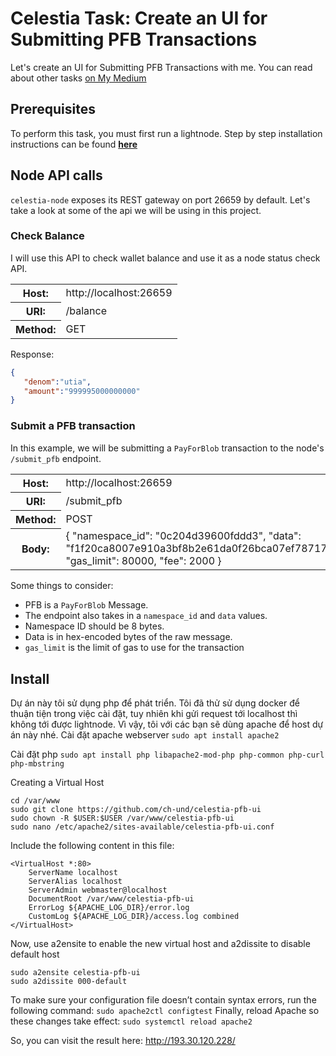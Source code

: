 # Celestia Task: Create an UI for Submitting PFB Transactions

Let's create an UI for Submitting PFB Transactions with me. 
You can read about other tasks [on My Medium](https://medium.com/@batuoc90)

## Prerequisites
To perform this task, you must first run a lightnode. Step by step installation instructions can be found **[here](https://docs.celestia.org/nodes/light-node/)**

## Node API calls
`celestia-node` exposes its REST gateway on port 26659 by default.
Let's take a look at some of the api we will be using in this project.

### Check Balance
I will use this API to check wallet balance and use it as a node status check API.

<table>
  <tr>
    <th>Host:</th>
    <td>http://localhost:26659</td>
  </tr>
  <tr>
    <th>URI:</th>
    <td>/balance</td>
  </tr>
  <tr>
    <th>Method:</th>
    <td>GET</td>
  </tr>
</table>

Response:
```JSON
{
   "denom":"utia",
   "amount":"999995000000000"
}
```

### Submit a PFB transaction
In this example, we will be submitting a `PayForBlob` transaction to the node's `/submit_pfb` endpoint.

<table>
  <tr>
    <th>Host:</th>
    <td>http://localhost:26659</td>
  </tr>
  <tr>
    <th>URI:</th>
    <td>/submit_pfb</td>
  </tr>
  <tr>
    <th>Method:</th>
    <td>POST</td>
  </tr>
  <tr>
    <th>Body:</th>
    <td>
        {
            "namespace_id": "0c204d39600fddd3",
            "data": "f1f20ca8007e910a3bf8b2e61da0f26bca07ef78717a6ea54165f5",
            "gas_limit": 80000,
            "fee": 2000
        }
    </td>
  </tr>
</table>

Some things to consider:

- PFB is a `PayForBlob` Message.
- The endpoint also takes in a `namespace_id` and `data` values.
- Namespace ID should be 8 bytes.
- Data is in hex-encoded bytes of the raw message.
- `gas_limit` is the limit of gas to use for the transaction


## Install

Dự án này tôi sử dụng php để phát triển. Tôi đã thử sử dụng docker để thuận tiện trong việc cài đặt, tuy nhiên khi gửi request tới localhost thì không tới được lightnode.
Vì vậy, tôi với các bạn sẽ dùng apache để host dự án này nhé.
Cài đặt apache webserver
`sudo apt install apache2`

Cài đặt php
`sudo apt install php libapache2-mod-php php-common php-curl php-mbstring`

Creating a Virtual Host
```shell
cd /var/www
sudo git clone https://github.com/ch-und/celestia-pfb-ui
sudo chown -R $USER:$USER /var/www/celestia-pfb-ui
sudo nano /etc/apache2/sites-available/celestia-pfb-ui.conf
```

Include the following content in this file:
```
<VirtualHost *:80>
    ServerName localhost
    ServerAlias localhost 
    ServerAdmin webmaster@localhost
    DocumentRoot /var/www/celestia-pfb-ui
    ErrorLog ${APACHE_LOG_DIR}/error.log
    CustomLog ${APACHE_LOG_DIR}/access.log combined
</VirtualHost>
```
Now, use a2ensite to enable the new virtual host and a2dissite to disable default host
```
sudo a2ensite celestia-pfb-ui
sudo a2dissite 000-default
```
To make sure your configuration file doesn’t contain syntax errors, run the following command:
```sudo apache2ctl configtest```
Finally, reload Apache so these changes take effect:
```sudo systemctl reload apache2```

So, you can visit the result here:
http://193.30.120.228/